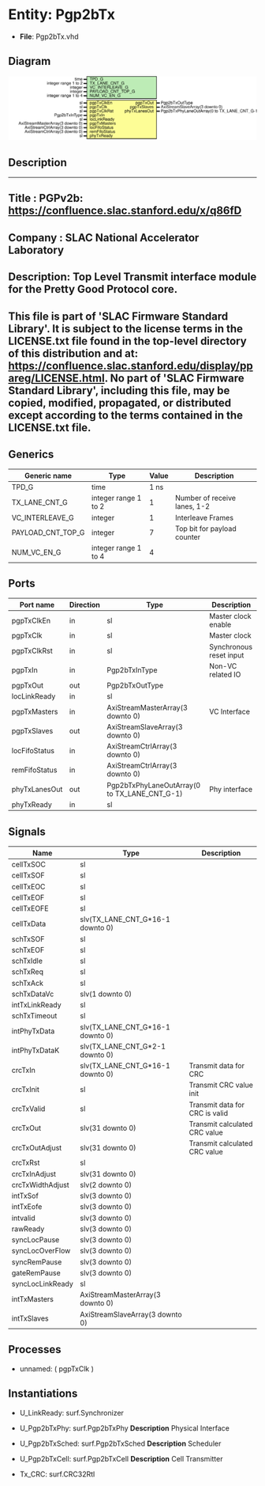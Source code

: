 # Entity: Pgp2bTx

- **File**: Pgp2bTx.vhd
## Diagram

![Diagram](Pgp2bTx.svg "Diagram")
## Description

-----------------------------------------------------------------------------
 Title      : PGPv2b: https://confluence.slac.stanford.edu/x/q86fD
-----------------------------------------------------------------------------
 Company    : SLAC National Accelerator Laboratory
-----------------------------------------------------------------------------
 Description:
 Top Level Transmit interface module for the Pretty Good Protocol core.
-----------------------------------------------------------------------------
 This file is part of 'SLAC Firmware Standard Library'.
 It is subject to the license terms in the LICENSE.txt file found in the
 top-level directory of this distribution and at:
    https://confluence.slac.stanford.edu/display/ppareg/LICENSE.html.
 No part of 'SLAC Firmware Standard Library', including this file,
 may be copied, modified, propagated, or distributed except according to
 the terms contained in the LICENSE.txt file.
-----------------------------------------------------------------------------
## Generics

| Generic name      | Type                 | Value | Description                   |
| ----------------- | -------------------- | ----- | ----------------------------- |
| TPD_G             | time                 | 1 ns  |                               |
| TX_LANE_CNT_G     | integer range 1 to 2 | 1     |  Number of receive lanes, 1-2 |
| VC_INTERLEAVE_G   | integer              | 1     |  Interleave Frames            |
| PAYLOAD_CNT_TOP_G | integer              | 7     |  Top bit for payload counter  |
| NUM_VC_EN_G       | integer range 1 to 4 | 4     |                               |
## Ports

| Port name     | Direction | Type                                         | Description              |
| ------------- | --------- | -------------------------------------------- | ------------------------ |
| pgpTxClkEn    | in        | sl                                           |  Master clock enable     |
| pgpTxClk      | in        | sl                                           |  Master clock            |
| pgpTxClkRst   | in        | sl                                           |  Synchronous reset input |
| pgpTxIn       | in        | Pgp2bTxInType                                | Non-VC related IO        |
| pgpTxOut      | out       | Pgp2bTxOutType                               |                          |
| locLinkReady  | in        | sl                                           |                          |
| pgpTxMasters  | in        | AxiStreamMasterArray(3 downto 0)             | VC Interface             |
| pgpTxSlaves   | out       | AxiStreamSlaveArray(3 downto 0)              |                          |
| locFifoStatus | in        | AxiStreamCtrlArray(3 downto 0)               |                          |
| remFifoStatus | in        | AxiStreamCtrlArray(3 downto 0)               |                          |
| phyTxLanesOut | out       | Pgp2bTxPhyLaneOutArray(0 to TX_LANE_CNT_G-1) | Phy interface            |
| phyTxReady    | in        | sl                                           |                          |
## Signals

| Name             | Type                             | Description                     |
| ---------------- | -------------------------------- | ------------------------------- |
| cellTxSOC        | sl                               |                                 |
| cellTxSOF        | sl                               |                                 |
| cellTxEOC        | sl                               |                                 |
| cellTxEOF        | sl                               |                                 |
| cellTxEOFE       | sl                               |                                 |
| cellTxData       | slv(TX_LANE_CNT_G*16-1 downto 0) |                                 |
| schTxSOF         | sl                               |                                 |
| schTxEOF         | sl                               |                                 |
| schTxIdle        | sl                               |                                 |
| schTxReq         | sl                               |                                 |
| schTxAck         | sl                               |                                 |
| schTxDataVc      | slv(1 downto 0)                  |                                 |
| intTxLinkReady   | sl                               |                                 |
| schTxTimeout     | sl                               |                                 |
| intPhyTxData     | slv(TX_LANE_CNT_G*16-1 downto 0) |                                 |
| intPhyTxDataK    | slv(TX_LANE_CNT_G*2-1  downto 0) |                                 |
| crcTxIn          | slv(TX_LANE_CNT_G*16-1 downto 0) |  Transmit data for CRC          |
| crcTxInit        | sl                               |  Transmit CRC value init        |
| crcTxValid       | sl                               |  Transmit data for CRC is valid |
| crcTxOut         | slv(31 downto 0)                 |  Transmit calculated CRC value  |
| crcTxOutAdjust   | slv(31 downto 0)                 |  Transmit calculated CRC value  |
| crcTxRst         | sl                               |                                 |
| crcTxInAdjust    | slv(31 downto 0)                 |                                 |
| crcTxWidthAdjust | slv(2 downto 0)                  |                                 |
| intTxSof         | slv(3 downto 0)                  |                                 |
| intTxEofe        | slv(3 downto 0)                  |                                 |
| intvalid         | slv(3 downto 0)                  |                                 |
| rawReady         | slv(3 downto 0)                  |                                 |
| syncLocPause     | slv(3 downto 0)                  |                                 |
| syncLocOverFlow  | slv(3 downto 0)                  |                                 |
| syncRemPause     | slv(3 downto 0)                  |                                 |
| gateRemPause     | slv(3 downto 0)                  |                                 |
| syncLocLinkReady | sl                               |                                 |
| intTxMasters     | AxiStreamMasterArray(3 downto 0) |                                 |
| intTxSlaves      | AxiStreamSlaveArray(3 downto 0)  |                                 |
## Processes
- unnamed: ( pgpTxClk )
## Instantiations

- U_LinkReady: surf.Synchronizer
- U_Pgp2bTxPhy: surf.Pgp2bTxPhy
**Description**
 Physical Interface

- U_Pgp2bTxSched: surf.Pgp2bTxSched
**Description**
 Scheduler

- U_Pgp2bTxCell: surf.Pgp2bTxCell
**Description**
 Cell Transmitter

- Tx_CRC: surf.CRC32Rtl
